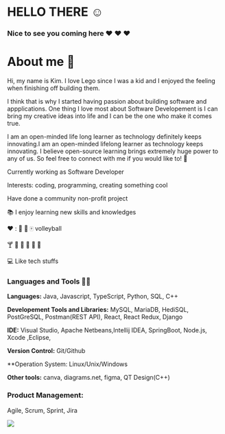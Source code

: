 # HELLO THERE  :relaxed:

### Nice to see you coming here :heart: :heart: :heart:

# About me :girl:

Hi, my name is Kim. I love Lego since I was a kid and I enjoyed the feeling when finishing off building them.

I think that is why I started having passion about building software and appplications. One thing I love most about Software Developement is I can bring my creative ideas into life and I can be the one who make it comes true. 

I am an open-minded life long learner as technology definitely keeps innovating.I am an open-minded lifelong learner as technology keeps innovating.  I believe open-source learning brings extremely huge power to any of us. So feel free to connect with me if you would like to!  :sparkling_heart:


Currently working as Software Developer

Interests: coding, programming, creating something cool 

Have done a community non-profit project 


📚 I enjoy learning new skills and knowledges

:hearts: :  :bicyclist: :tennis: :mahjong: volleyball 
    
:cocktail: :sushi: :egg: :egg: :cherries: :strawberry:

💻 Like tech stuffs


### Languages and Tools ✍🏻


**Languages:** Java, Javascript, TypeScript, Python, SQL, C++ 

**Developement Tools and Libraries:**  MySQL, MariaDB, HediSQL, PostGreSQL, Postman(REST API), React, React Redux, Django

**IDE:**   Visual Studio, Apache Netbeans,Intellij IDEA, SpringBoot, Node.js, Xcode ,Eclipse, 

**Version Control:** Git/Github

**Operation System: Linux/Unix/Windows

**Other tools:** canva, diagrams.net, figma, QT Design(C++)

### Product Management: 
Agile, Scrum, Sprint, Jira



<img src="{https://img.shields.io/badge/LinkedIn-0077B5?style=for-the-badge&logo=linkedin&logoColor=white}" />





